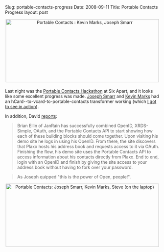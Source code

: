 Slug: portable-contacts-progress
Date: 2008-09-11
Title: Portable Contacts Progress
layout: post

<span class="mt-enclosure mt-enclosure-image" style="display: inline;"><img  alt="Portable Contacts : Kevin Marks, Joseph Smarr" class="mt-image-center at-xid-6a010534988cd3970b0120a5b36a48970c " height="206" src="https://steveivy.typepad.com/.a/6a010534988cd3970b0120a5b36a48970c-pi" style="text-align: center; display: block; margin: 0 auto 20px;" width="500" /></span>

Last night was the [Portable Contacts Hackathon](http://radar.oreilly.com/2008/09/portable-contacts-api-starts-t.html) at Six Apart, and it looks like some excellent progress was made. [Joseph Smarr](http://josephsmarr.com/) and [Kevin Marks](http://kevinmarks.com) had an hCard--to-vcard-to-portable-contacts transformer working (which [I got to see in action](http://flickr.com/photos/56624456@N00/2846876437/)).

In addition, David [reports](http://radar.oreilly.com/2008/09/portable-contacts-api-starts-t.html):

>Brian Ellin of JanRain has successfully combined OpenID, XRDS-Simple, OAuth, and the Portable Contacts API to start showing how each of these building blocks should come together. Upon visiting his demo site he logs in using his OpenID. From there, the site discovers that Plaxo hosts his address book and requests access to it via OAuth. Finishing the flow, his demo site uses the Portable Contacts API to access information about his contacts directly from Plaxo. End to end, login with an OpenID and finish by giving the site access to your address book without having to fork over your password.

>As Joseph quipped "this is the power of Open, people!".

<span class="mt-enclosure mt-enclosure-image" style="display: inline;"><img  alt="Portable Contacts: Joseph Smarr, Kevin Marks, Steve (on the laptop)" class="mt-image-center at-xid-6a010534988cd3970b0120a5b36a7e970c " height="206" src="https://steveivy.typepad.com/.a/6a010534988cd3970b0120a5b36a7e970c-pi" style="text-align: center; display: block; margin: 0 auto 20px;" width="500" /></span>
